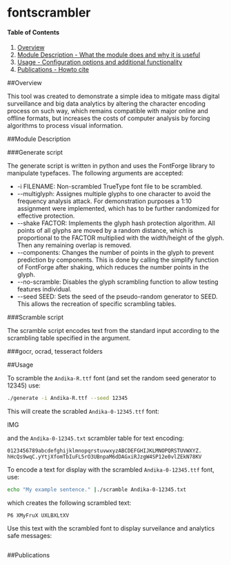 # fontscrambler

#### Table of Contents

1. [Overview](#overview)
2. [Module Description - What the module does and why it is useful](#module-description)
3. [Usage - Configuration options and additional functionality](#usage)
4. [Publications - Howto cite](#publications)


##Overview

This tool was created to demonstrate a simple idea to mitigate mass digital surveillance and big data analytics by altering the character encoding process on such way, which remains compatible with major online and offline formats, but increases the costs of computer analysis by forcing algorithms to process visual information.

##Module Description

###Generate script

The generate script is written in python and uses the FontForge library to manipulate typefaces. The following arguments are accepted:

* -i FILENAME: Non-scrambled TrueType font file to be scrambled.
* --multiglyph: Assignes multiple glyphs to one character to avoid the frequency analysis attack. For demonstration purposes a 1:10 assignment were implemented, which has to be further randomized for effective protection.
* --shake FACTOR: Implements the glyph hash protection algorithm. All points of all glyphs are moved by a random distance, which is proportional to the FACTOR multiplied with the width/height of the glyph. Then any remaining overlap is removed.
* --components: Changes the number of points in the glyph to prevent prediction by components. This is done by calling the simplify function of FontForge after shaking, which reduces the number points in the glyph.
* --no-scramble: Disables the glyph scrambling function to allow testing features individual.
* --seed SEED: Sets the seed of the pseudo-random generator to SEED. This allows the recreation of specific scrambling tables.



###Scramble script

The scramble script encodes text from the standard input according to the scrambling table specified in the argument.



###gocr, ocrad, tesseract folders



##Usage

To scramble the `Andika-R.ttf` font (and set the random seed generator to 12345) use:

```bash
./generate -i Andika-R.ttf --seed 12345
```

This will create the scrabled `Andika-0-12345.ttf` font:

IMG

and the `Andika-0-12345.txt` scrambler table for text encoding:

```text
0123456789abcdefghijklmnopqrstuvwxyzABCDEFGHIJKLMNOPQRSTUVWXYZ.
hHcQs9wqC.yYtjXfomTbIuFL5rO3UBnpaM6dDAGxiRJzgW4SP12e0vlZEkN78KV
```

To encode a text for display with the scrambled `Andika-0-12345.ttf` font, use:

```bash
echo "My example sentence." |./scramble Andika-0-12345.txt
```

which creates the following scrambled text:

```text
P6 XMyFruX UXLBXLtXV
```

Use this text with the scrambled font to display surveilance and analytics safe messages:

```html

```




##Publications


